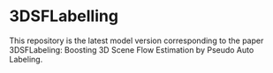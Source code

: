 # 3DSFLabelling
This repository is the latest model version corresponding to the paper 3DSFLabeling: Boosting 3D Scene Flow Estimation by Pseudo Auto Labeling.
